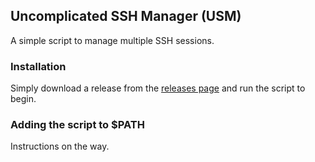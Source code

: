 ## Uncomplicated SSH Manager (USM)
A simple script to manage multiple SSH sessions.

### Installation
Simply download a release from the [releases page](https://gitbucket.thisisjoes.site/joe/uncomplicated-ssh-manager/releases "https://gitbucket.thisisjoes.site/joe/uncomplicated-ssh-manager/releases") and run the script to begin.

### Adding the script to $PATH
Instructions on the way.
